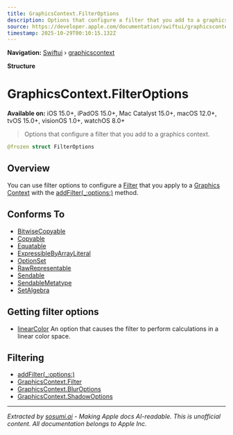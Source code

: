 ```yaml
---
title: GraphicsContext.FilterOptions
description: Options that configure a filter that you add to a graphics context.
source: https://developer.apple.com/documentation/swiftui/graphicscontext/filteroptions
timestamp: 2025-10-29T00:10:15.132Z
---
```


**Navigation:** [Swiftui](/documentation/swiftui) › [graphicscontext](/documentation/swiftui/graphicscontext)

**Structure**

# GraphicsContext.FilterOptions

**Available on:** iOS 15.0+, iPadOS 15.0+, Mac Catalyst 15.0+, macOS 12.0+, tvOS 15.0+, visionOS 1.0+, watchOS 8.0+

> Options that configure a filter that you add to a graphics context.

```swift
@frozen struct FilterOptions
```

## Overview

You can use filter options to configure a [Filter](/documentation/swiftui/graphicscontext/filter) that you apply to a [Graphics Context](/documentation/swiftui/graphicscontext) with the [addFilter(_:options:)](/documentation/swiftui/graphicscontext/addfilter(_:options:)) method.

## Conforms To

- [BitwiseCopyable](/documentation/Swift/BitwiseCopyable)
- [Copyable](/documentation/Swift/Copyable)
- [Equatable](/documentation/Swift/Equatable)
- [ExpressibleByArrayLiteral](/documentation/Swift/ExpressibleByArrayLiteral)
- [OptionSet](/documentation/Swift/OptionSet)
- [RawRepresentable](/documentation/Swift/RawRepresentable)
- [Sendable](/documentation/Swift/Sendable)
- [SendableMetatype](/documentation/Swift/SendableMetatype)
- [SetAlgebra](/documentation/Swift/SetAlgebra)

## Getting filter options

- [linearColor](/documentation/swiftui/graphicscontext/filteroptions/linearcolor) An option that causes the filter to perform calculations in a linear color space.

## Filtering

- [addFilter(_:options:)](/documentation/swiftui/graphicscontext/addfilter(_:options:))
- [GraphicsContext.Filter](/documentation/swiftui/graphicscontext/filter)
- [GraphicsContext.BlurOptions](/documentation/swiftui/graphicscontext/bluroptions)
- [GraphicsContext.ShadowOptions](/documentation/swiftui/graphicscontext/shadowoptions)

---

*Extracted by [sosumi.ai](https://sosumi.ai) - Making Apple docs AI-readable.*
*This is unofficial content. All documentation belongs to Apple Inc.*
